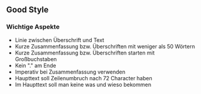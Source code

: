 ## Good Style

### Wichtige Aspekte
 - Linie zwischen Überschrift und Text
 - Kurze Zusammenfassung bzw. Überschriften mit weniger als 50 Wörtern
 - Kurze Zusammenfassung bzw. Überschriften starten mit Großbuchstaben
 - Kein "." am Ende
 - Imperativ bei Zusammenfassung verwenden
 - Haupttext soll Zeilenumbruch nach 72 Character haben
 - Im Haupttext soll man keine was und wieso bekommen